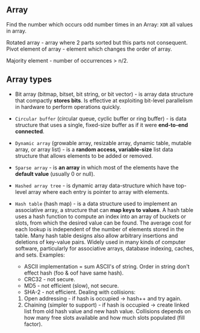 Array
-

Find the number which occurs odd number times in an Array:
`XOR` all values in array.

Rotated array - array where 2 parts sorted but this parts not consequent.
Pivot element of array - element which changes the order of array.

Majority element - number of occurrences > n/2.

## Array types

* Bit array (bitmap, bitset, bit string, or bit vector) - is array data structure that compactly **stores bits**.
Is effective at exploiting bit-level parallelism in hardware to perform operations quickly.

* `Circular buffer` (circular queue, cyclic buffer or ring buffer) -  is data structure
that uses a single, fixed-size buffer as if it were **end-to-end connected**.

* `Dynamic array` (growable array, resizable array, dynamic table, mutable array, or array list) -
is a **random access, variable-size** list data structure that allows elements to be added or removed.

* `Sparse array` - is **an array** in which most of the elements have the **default value** (usually 0 or null).

* `Hashed array tree` - is dynamic array data-structure which have
top-level array where each entry is pointer to array with elements.

* `Hash table` (hash map) - is a data structure
used to implement an associative array, a structure that can **map keys to values**.
A hash table uses a hash function
to compute an index into an array of buckets or slots, from which the desired value can be found.
The average cost for each lookup is independent of the number of elements stored in the table.
Many hash table designs also allow arbitrary insertions and deletions of key-value pairs.
Widely used in many kinds of computer software,
particularly for associative arrays, database indexing, caches, and sets.
Examples:
  * ASCII implementation = sum ASCII's of string. Order in string don't effect hash (foo & oof have same hash).
  * CRC32 - not secure.
  * MD5 - not efficient (slow), not secure.
  * SHA-2 - not efficient.
Dealing with collisions:
  1. Open addressing - if hash is occupied -> hash++ and try again.
  2. Chaining (simpler to support) - if hash is occupied -> create linked list from old hash value and new hash value.
Collisions depends on how many free slots available and how much slots populated (fill factor).

